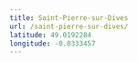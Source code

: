 ```yaml
---
title: Saint-Pierre-sur-Dives
url: /saint-pierre-sur-dives/
latitude: 49.0192284
longitude: -0.0333457
---
```

